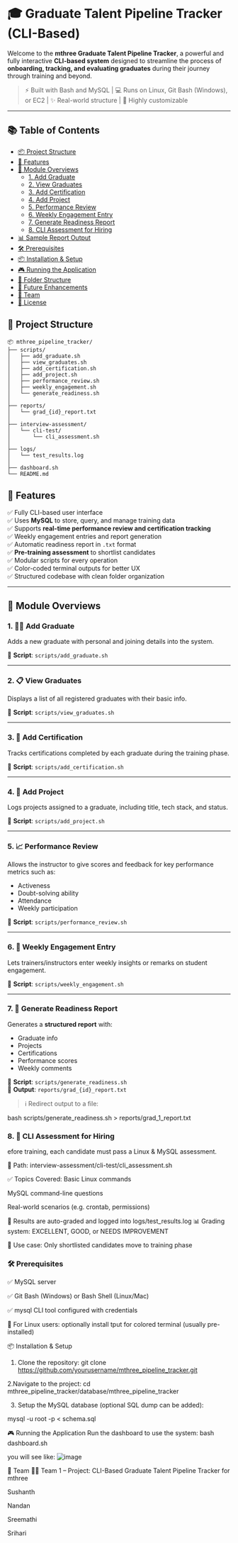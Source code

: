 # 🎓 Graduate Talent Pipeline Tracker (CLI-Based)

Welcome to the **mthree Graduate Talent Pipeline Tracker**, a powerful and fully interactive **CLI-based system** designed to streamline the process of **onboarding, tracking, and evaluating graduates** during their journey through training and beyond.

> ⚡ Built with Bash and MySQL | 💻 Runs on Linux, Git Bash (Windows), or EC2 | ✨ Real-world structure | 🧠 Highly customizable

---

## 📚 Table of Contents

- [📦 Project Structure](#-project-structure)
- [🚀 Features](#-features)
- [📂 Module Overviews](#-module-overviews)
  - [1. Add Graduate](#1-add-graduate)
  - [2. View Graduates](#2-view-graduates)
  - [3. Add Certification](#3-add-certification)
  - [4. Add Project](#4-add-project)
  - [5. Performance Review](#5-performance-review)
  - [6. Weekly Engagement Entry](#6-weekly-engagement-entry)
  - [7. Generate Readiness Report](#7-generate-readiness-report)
  - [8. CLI Assessment for Hiring](#8-cli-assessment-for-hiring)
- [📊 Sample Report Output](#-sample-report-output)
- [🛠 Prerequisites](#-prerequisites)
- [📦 Installation & Setup](#-installation--setup)
- [🎮 Running the Application](#-running-the-application)
- [📁 Folder Structure](#-folder-structure)
- [📌 Future Enhancements](#-future-enhancements)
- [🤝 Team](#-team)
- [📄 License](#-license)

## 📂 Project Structure

```
📦 mthree_pipeline_tracker/
├── scripts/
│   ├── add_graduate.sh
│   ├── view_graduates.sh
│   ├── add_certification.sh
│   ├── add_project.sh
│   ├── performance_review.sh
│   ├── weekly_engagement.sh
│   └── generate_readiness.sh
│
├── reports/
│   └── grad_{id}_report.txt
│
├── interview-assessment/
│   └── cli-test/
│       └── cli_assessment.sh
│
├── logs/
│   └── test_results.log
│
├── dashboard.sh
└── README.md
```

## 🚀 Features

✅ Fully CLI-based user interface  
✅ Uses **MySQL** to store, query, and manage training data  
✅ Supports **real-time performance review and certification tracking**  
✅ Weekly engagement entries and report generation  
✅ Automatic readiness report in `.txt` format  
✅ **Pre-training assessment** to shortlist candidates  
✅ Modular scripts for every operation  
✅ Color-coded terminal outputs for better UX  
✅ Structured codebase with clean folder organization

---

## 📂 Module Overviews

### 1. 🧑‍🎓 Add Graduate
Adds a new graduate with personal and joining details into the system.

📄 **Script**: `scripts/add_graduate.sh`

---

### 2. 📋 View Graduates
Displays a list of all registered graduates with their basic info.

📄 **Script**: `scripts/view_graduates.sh`

---

### 3. 📜 Add Certification
Tracks certifications completed by each graduate during the training phase.

📄 **Script**: `scripts/add_certification.sh`

---

### 4. 💼 Add Project
Logs projects assigned to a graduate, including title, tech stack, and status.

📄 **Script**: `scripts/add_project.sh`

---

### 5. 📈 Performance Review
Allows the instructor to give scores and feedback for key performance metrics such as:
- Activeness
- Doubt-solving ability
- Attendance
- Weekly participation

📄 **Script**: `scripts/performance_review.sh`

---

### 6. 📅 Weekly Engagement Entry
Lets trainers/instructors enter weekly insights or remarks on student engagement.

📄 **Script**: `scripts/weekly_engagement.sh`

---

### 7. 📑 Generate Readiness Report
Generates a **structured report** with:
- Graduate info
- Projects
- Certifications
- Performance scores
- Weekly comments

📄 **Script**: `scripts/generate_readiness.sh`  
📁 **Output**: `reports/grad_{id}_report.txt`

> ℹ️ Redirect output to a file:

bash scripts/generate_readiness.sh > reports/grad_1_report.txt

### 8. 🧪 CLI Assessment for Hiring

efore training, each candidate must pass a Linux & MySQL assessment.

📁 Path: interview-assessment/cli-test/cli_assessment.sh

✅ Topics Covered:
Basic Linux commands

MySQL command-line questions

Real-world scenarios (e.g. crontab, permissions)

📝 Results are auto-graded and logged into logs/test_results.log
📊 Grading system: EXCELLENT, GOOD, or NEEDS IMPROVEMENT

🎯 Use case: Only shortlisted candidates move to training phase


### 🛠 Prerequisites
✅ MySQL server

✅ Git Bash (Windows) or Bash Shell (Linux/Mac)

✅ mysql CLI tool configured with credentials

🐧 For Linux users: optionally install tput for colored terminal (usually pre-installed)

📦 Installation & Setup

1. Clone the repository:
git clone https://github.com/yourusername/mthree_pipeline_tracker.git

2.Navigate to the project:
cd mthree_pipeline_tracker/database/mthree_pipeline_tracker

3. Setup the MySQL database (optional SQL dump can be added):

mysql -u root -p < schema.sql

🎮 Running the Application
Run the dashboard to use the system:
bash dashboard.sh

you will see like:
![image](https://github.com/user-attachments/assets/07f4fa8d-136b-4e28-8952-260da71c06f7)

🤝 Team
👨‍💻 Team 1 – Project: CLI-Based Graduate Talent Pipeline Tracker for mthree

Sushanth

Nandan

Sreemathi

Srihari


